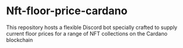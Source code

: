 # Nft-floor-price-cardano
This repository hosts a flexible Discord bot specially crafted to supply current floor prices for a range of NFT collections on the Cardano blockchain
